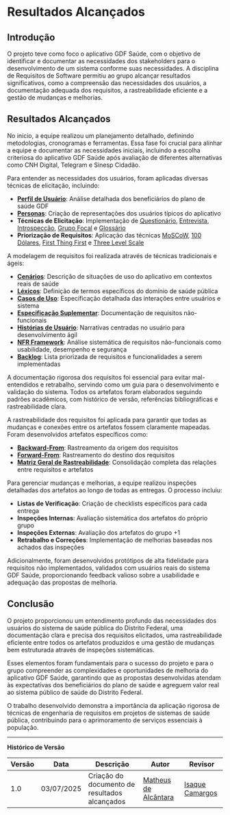 # Resultados Alcançados

## Introdução

O projeto teve como foco o aplicativo GDF Saúde, com o objetivo de identificar e documentar as necessidades dos stakeholders para o desenvolvimento de um sistema conforme suas necessidades. A disciplina de Requisitos de Software permitiu ao grupo alcançar resultados significativos, como a compreensão das necessidades dos usuários, a documentação adequada dos requisitos, a rastreabilidade eficiente e a gestão de mudanças e melhorias.

## Resultados Alcançados

No início, a equipe realizou um planejamento detalhado, definindo metodologias, cronogramas e ferramentas. Essa fase foi crucial para alinhar a equipe e documentar as necessidades iniciais, incluindo a escolha criteriosa do aplicativo GDF Saúde após avaliação de diferentes alternativas como CNH Digital, Telegram e Sinesp Cidadão.

Para entender as necessidades dos usuários, foram aplicadas diversas técnicas de elicitação, incluindo: <br>
- [**Perfil de Usuário**](../elicitacao/perfil.md): Análise detalhada dos beneficiários do plano de saúde GDF <br>
- [**Personas**](../elicitacao/personas.md): Criação de representações dos usuários típicos do aplicativo <br>
- **Técnicas de Elicitação**: Implementação de [Questionário](../elicitacao/tecnicas/questionario.md), [Entrevista](../elicitacao/tecnicas/entrevista.md), [Introspecção](../elicitacao/tecnicas/introspeccao.md), [Grupo Focal](../elicitacao/tecnicas/grupo_focal.md) e [Glossário](../elicitacao/tecnicas/glossario.md) <br>
- **Priorização de Requisitos**: Aplicação das técnicas [MoSCoW](../elicitacao/priorizacao/moscow.md), [100 Dólares](../elicitacao/priorizacao/dolares100.md), [First Thing First](../elicitacao/priorizacao/first_thing_first.md) e [Three Level Scale](../elicitacao/priorizacao/threeLevelScale.md)

A modelagem de requisitos foi realizada através de técnicas tradicionais e ágeis: <br>
- [**Cenários**](../modelagem/tradicional_final/cenarios.md): Descrição de situações de uso do aplicativo em contextos reais de saúde <br>
- [**Léxicos**](../modelagem/tradicional_final/lexicos.md): Definição de termos específicos do domínio de saúde pública <br>
- [**Casos de Uso**](../modelagem/tradicional_final/casos_de_usos.md): Especificação detalhada das interações entre usuários e sistema <br>
- [**Especificação Suplementar**](../modelagem/tradicional_final/especificacao-suplementar.md): Documentação de requisitos não-funcionais <br>
- [**Histórias de Usuário**](../modelagem/metodos_ageis/historias_todos02.md): Narrativas centradas no usuário para desenvolvimento ágil <br>
- [**NFR Framework**](../modelagem/metodos_ageis/nfr.md): Análise sistemática de requisitos não-funcionais como usabilidade, desempenho e segurança <br>
- [**Backlog**](../modelagem/metodos_ageis/backlog.md): Lista priorizada de requisitos e funcionalidades a serem implementadas

A documentação rigorosa dos requisitos foi essencial para evitar mal-entendidos e retrabalho, servindo como um guia para o desenvolvimento e validação do sistema. Todos os artefatos foram elaborados seguindo padrões acadêmicos, com histórico de versão, referências bibliográficas e rastreabilidade clara.

A rastreabilidade dos requisitos foi aplicada para garantir que todas as mudanças e conexões entre os artefatos fossem claramente mapeadas. Foram desenvolvidos artefatos específicos como: <br>
- [**Backward-From**](../pos-rastreabilidade/backward_from.md): Rastreamento da origem dos requisitos <br>
- [**Forward-From**](../pos-rastreabilidade/forward_from.md): Rastreamento do destino dos requisitos <br>
- [**Matriz Geral de Rastreabilidade**](../pos-rastreabilidade/matriz_geral.md): Consolidação completa das relações entre requisitos e artefatos 

Para gerenciar mudanças e melhorias, a equipe realizou inspeções detalhadas dos artefatos ao longo de todas as entregas. O processo incluiu: <br>
- **Listas de Verificação**: Criação de checklists específicos para cada entrega <br>
- **Inspeções Internas**: Avaliação sistemática dos artefatos do próprio grupo <br>
- **Inspeções Externas**: Avaliação dos artefatos do grupo +1 <br>
- **Retrabalho e Correções**: Implementação de melhorias baseadas nos achados das inspeções

Adicionalmente, foram desenvolvidos protótipos de alta fidelidade para requisitos não implementados, validados com usuários reais do sistema GDF Saúde, proporcionando feedback valioso sobre a usabilidade e adequação das propostas de melhoria.

## Conclusão

O projeto proporcionou um entendimento profundo das necessidades dos usuários do sistema de saúde pública do Distrito Federal, uma documentação clara e precisa dos requisitos elicitados, uma rastreabilidade eficiente entre todos os artefatos produzidos e uma gestão de mudanças bem estruturada através de inspeções sistemáticas. 

Esses elementos foram fundamentais para o sucesso do projeto e para o grupo compreender as complexidades e oportunidades de melhoria do aplicativo GDF Saúde, garantindo que as propostas desenvolvidas atendam às expectativas dos beneficiários do plano de saúde e agreguem valor real ao sistema público de saúde do Distrito Federal.

O trabalho desenvolvido demonstra a importância da aplicação rigorosa de técnicas de engenharia de requisitos em projetos de sistemas de saúde pública, contribuindo para o aprimoramento de serviços essenciais à população.

---

**Histórico de Versão**

| Versão | Data | Descrição | Autor | Revisor |
|--------|------|-----------|--------|---------|
| 1.0 | 03/07/2025 | Criação do documento de resultados alcançados | [Matheus de Alcântara](https://github.com/matheusdealcantara) | [Isaque Camargos](https://github.com/isaqzin) |
